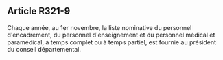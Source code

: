 ## Article R321-9

Chaque année, au 1er novembre, la liste nominative du personnel d'encadrement, du personnel
d'enseignement et du personnel médical et paramédical, à temps complet ou à temps partiel, est fournie au
président du conseil départemental.


